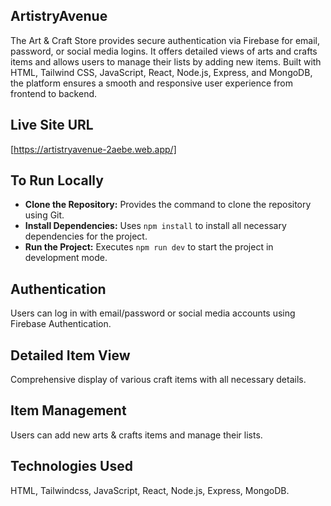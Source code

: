 ## ArtistryAvenue
The Art & Craft Store provides secure authentication via Firebase for email, password, or social media logins. It offers detailed views of arts and crafts items and allows users to manage their lists by adding new items. Built with HTML, Tailwind CSS, JavaScript, React, Node.js, Express, and MongoDB, the platform ensures a smooth and responsive user experience from frontend to backend.
## Live Site URL
[https://artistryavenue-2aebe.web.app/]

## To Run Locally
- **Clone the Repository:** Provides the command to clone the repository using Git.
- **Install Dependencies:** Uses `npm install` to install all necessary dependencies for the project.
- **Run the Project:** Executes `npm run dev` to start the project in development mode.
  
## Authentication 
Users can log in with email/password or social media accounts using Firebase Authentication.
## Detailed Item View 
Comprehensive display of various craft items with all necessary details.
## Item Management
Users can add new arts & crafts items and manage their lists.
## Technologies Used
HTML, Tailwindcss, JavaScript, React, Node.js, Express, MongoDB.

